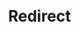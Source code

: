 ﻿---
layout: src/layouts/Redirect.astro
title: Redirect
redirect: https://octopus.com/docs/octopus-rest-api/cli/octopus-release
pubDate:  2023-01-01
navSearch: false
navSitemap: false
navMenu: false
---
